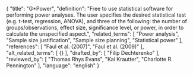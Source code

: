 {
  "title": "G*Power",
  "definition": "Free to use statistical software for performing power analyses. The user specifies the desired statistical test (e.g. t-test, regression, ANOVA), and three of the following: the number of groups/observations, effect size, significance level, or power, in order to calculate the unspecified aspect.",
  "related_terms": [
    "Power analysis",
    "Sample size justification",
    "Sample size planning",
    "Statistical power"
  ],
  "references": [
    "Faul et al. (2007)",
    "Faul et al. (2009)"
  ],
  "alt_related_terms": [
    {}
  ],
  "drafted_by": [
    "Filip Dechterenko"
  ],
  "reviewed_by": [
    "Thomas Rhys Evans",
    "Kai Krautter",
    "Charlotte R. Pennington"
  ],
  "language": "english"
}
